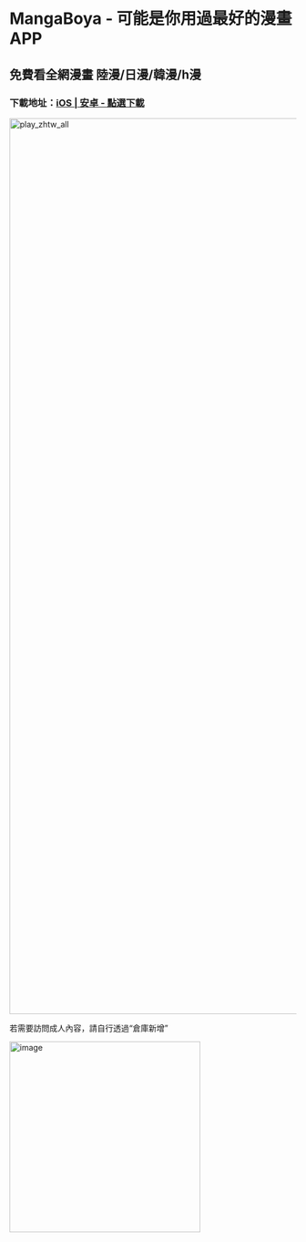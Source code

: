# MangaBoya - 可能是你用過最好的漫畫APP
## 免費看全網漫畫 陸漫/日漫/韓漫/h漫

### 下載地址：[iOS | 安卓 - 點選下載](https://github.com/MangaBoya/mangaboya.github.io/releases)
<img width="1573" alt="play_zhtw_all" src="https://github.com/user-attachments/assets/0460328a-c29b-4a45-b4a6-4edcac6e9f98" />

若需要訪問成人內容，請自行透過“倉庫新增”

<img width="335" alt="image" src="https://github.com/user-attachments/assets/ce14c674-ea2e-4038-aa17-ade5af4fb427" />



